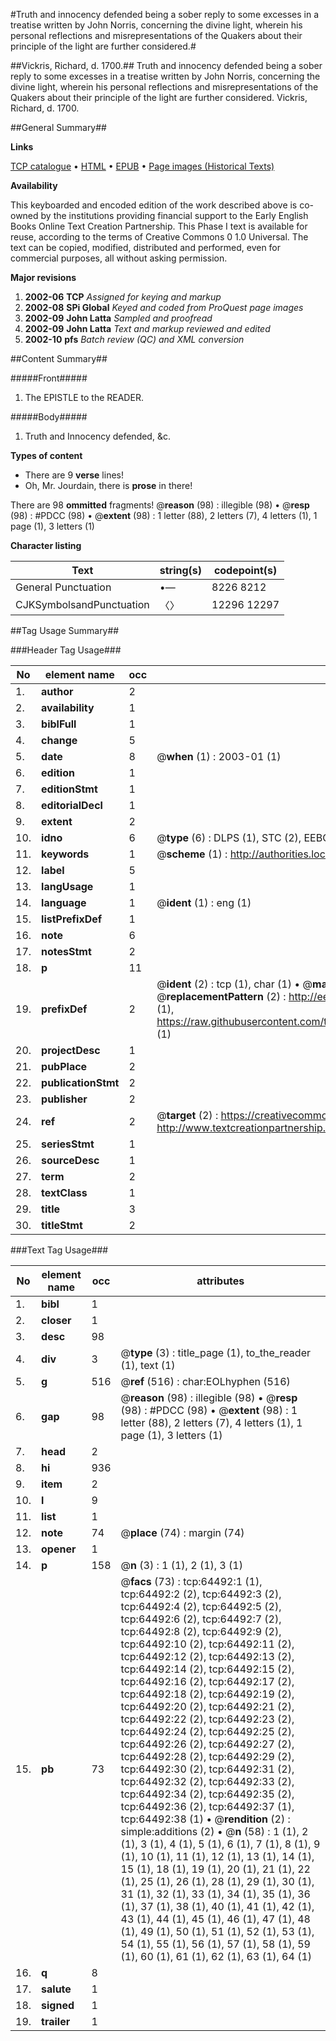 #Truth and innocency defended being a sober reply to some excesses in a treatise written by John Norris, concerning the divine light, wherein his personal reflections and misrepresentations of the Quakers about their principle of the light are further considered.#

##Vickris, Richard, d. 1700.##
Truth and innocency defended being a sober reply to some excesses in a treatise written by John Norris, concerning the divine light, wherein his personal reflections and misrepresentations of the Quakers about their principle of the light are further considered.
Vickris, Richard, d. 1700.

##General Summary##

**Links**

[TCP catalogue](http://www.ota.ox.ac.uk/tcp/)  • 
[HTML](http://tei.it.ox.ac.uk/tcp/Texts-HTML/free/A64/A64913.html)  • 
[EPUB](http://tei.it.ox.ac.uk/tcp/Texts-EPUB/free/A64/A64913.epub) • 
[Page images (Historical Texts)](https://data.historicaltexts.jisc.ac.uk/view?pubId=eebo-12619907e&pageId=eebo-12619907e-64492-1)

**Availability**

This keyboarded and encoded edition of the
	       work described above is co-owned by the institutions
	       providing financial support to the Early English Books
	       Online Text Creation Partnership. This Phase I text is
	       available for reuse, according to the terms of Creative
	       Commons 0 1.0 Universal. The text can be copied,
	       modified, distributed and performed, even for
	       commercial purposes, all without asking permission.

**Major revisions**

1. __2002-06__ __TCP__ *Assigned for keying and markup*
1. __2002-08__ __SPi Global__ *Keyed and coded from ProQuest page images*
1. __2002-09__ __John Latta__ *Sampled and proofread*
1. __2002-09__ __John Latta__ *Text and markup reviewed and edited*
1. __2002-10__ __pfs__ *Batch review (QC) and XML conversion*

##Content Summary##

#####Front#####

1. The EPISTLE to the READER.

#####Body#####

1. Truth and Innocency defended, &c.

**Types of content**

  * There are 9 **verse** lines!
  * Oh, Mr. Jourdain, there is **prose** in there!

There are 98 **ommitted** fragments! 
 @__reason__ (98) : illegible (98)  •  @__resp__ (98) : #PDCC (98)  •  @__extent__ (98) : 1 letter (88), 2 letters (7), 4 letters (1), 1 page (1), 3 letters (1)

**Character listing**


|Text|string(s)|codepoint(s)|
|---|---|---|
|General Punctuation|•—|8226 8212|
|CJKSymbolsandPunctuation|〈〉|12296 12297|

##Tag Usage Summary##

###Header Tag Usage###

|No|element name|occ|attributes|
|---|---|---|---|
|1.|__author__|2||
|2.|__availability__|1||
|3.|__biblFull__|1||
|4.|__change__|5||
|5.|__date__|8| @__when__ (1) : 2003-01 (1)|
|6.|__edition__|1||
|7.|__editionStmt__|1||
|8.|__editorialDecl__|1||
|9.|__extent__|2||
|10.|__idno__|6| @__type__ (6) : DLPS (1), STC (2), EEBO-CITATION (1), OCLC (1), VID (1)|
|11.|__keywords__|1| @__scheme__ (1) : http://authorities.loc.gov/ (1)|
|12.|__label__|5||
|13.|__langUsage__|1||
|14.|__language__|1| @__ident__ (1) : eng (1)|
|15.|__listPrefixDef__|1||
|16.|__note__|6||
|17.|__notesStmt__|2||
|18.|__p__|11||
|19.|__prefixDef__|2| @__ident__ (2) : tcp (1), char (1)  •  @__matchPattern__ (2) : ([0-9\-]+):([0-9IVX]+) (1), (.+) (1)  •  @__replacementPattern__ (2) : http://eebo.chadwyck.com/downloadtiff?vid=$1&page=$2 (1), https://raw.githubusercontent.com/textcreationpartnership/Texts/master/tcpchars.xml#$1 (1)|
|20.|__projectDesc__|1||
|21.|__pubPlace__|2||
|22.|__publicationStmt__|2||
|23.|__publisher__|2||
|24.|__ref__|2| @__target__ (2) : https://creativecommons.org/publicdomain/zero/1.0/ (1), http://www.textcreationpartnership.org/docs/. (1)|
|25.|__seriesStmt__|1||
|26.|__sourceDesc__|1||
|27.|__term__|2||
|28.|__textClass__|1||
|29.|__title__|3||
|30.|__titleStmt__|2||


###Text Tag Usage###

|No|element name|occ|attributes|
|---|---|---|---|
|1.|__bibl__|1||
|2.|__closer__|1||
|3.|__desc__|98||
|4.|__div__|3| @__type__ (3) : title_page (1), to_the_reader (1), text (1)|
|5.|__g__|516| @__ref__ (516) : char:EOLhyphen (516)|
|6.|__gap__|98| @__reason__ (98) : illegible (98)  •  @__resp__ (98) : #PDCC (98)  •  @__extent__ (98) : 1 letter (88), 2 letters (7), 4 letters (1), 1 page (1), 3 letters (1)|
|7.|__head__|2||
|8.|__hi__|936||
|9.|__item__|2||
|10.|__l__|9||
|11.|__list__|1||
|12.|__note__|74| @__place__ (74) : margin (74)|
|13.|__opener__|1||
|14.|__p__|158| @__n__ (3) : 1 (1), 2 (1), 3 (1)|
|15.|__pb__|73| @__facs__ (73) : tcp:64492:1 (1), tcp:64492:2 (2), tcp:64492:3 (2), tcp:64492:4 (2), tcp:64492:5 (2), tcp:64492:6 (2), tcp:64492:7 (2), tcp:64492:8 (2), tcp:64492:9 (2), tcp:64492:10 (2), tcp:64492:11 (2), tcp:64492:12 (2), tcp:64492:13 (2), tcp:64492:14 (2), tcp:64492:15 (2), tcp:64492:16 (2), tcp:64492:17 (2), tcp:64492:18 (2), tcp:64492:19 (2), tcp:64492:20 (2), tcp:64492:21 (2), tcp:64492:22 (2), tcp:64492:23 (2), tcp:64492:24 (2), tcp:64492:25 (2), tcp:64492:26 (2), tcp:64492:27 (2), tcp:64492:28 (2), tcp:64492:29 (2), tcp:64492:30 (2), tcp:64492:31 (2), tcp:64492:32 (2), tcp:64492:33 (2), tcp:64492:34 (2), tcp:64492:35 (2), tcp:64492:36 (2), tcp:64492:37 (1), tcp:64492:38 (1)  •  @__rendition__ (2) : simple:additions (2)  •  @__n__ (58) : 1 (1), 2 (1), 3 (1), 4 (1), 5 (1), 6 (1), 7 (1), 8 (1), 9 (1), 10 (1), 11 (1), 12 (1), 13 (1), 14 (1), 15 (1), 18 (1), 19 (1), 20 (1), 21 (1), 22 (1), 25 (1), 26 (1), 28 (1), 29 (1), 30 (1), 31 (1), 32 (1), 33 (1), 34 (1), 35 (1), 36 (1), 37 (1), 38 (1), 40 (1), 41 (1), 42 (1), 43 (1), 44 (1), 45 (1), 46 (1), 47 (1), 48 (1), 49 (1), 50 (1), 51 (1), 52 (1), 53 (1), 54 (1), 55 (1), 56 (1), 57 (1), 58 (1), 59 (1), 60 (1), 61 (1), 62 (1), 63 (1), 64 (1)|
|16.|__q__|8||
|17.|__salute__|1||
|18.|__signed__|1||
|19.|__trailer__|1||

